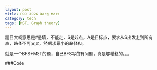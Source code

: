 ```yaml
---
layout: post
title: POJ-3026 Borg Maze 
category: tech
tags: [MST, Graph theory]
---
```


题目大概意思是#是墙，不能走，S是起点，A是目标点，要求从S出发走到所有点，路径不可交叉，然后求最小的路径和。

就是一个BFS+MST的题，自己BFS写的有问题，真是够糟糕的。。。

###Code

<script src="https://gist.github.com/3622828.js"> </script>
